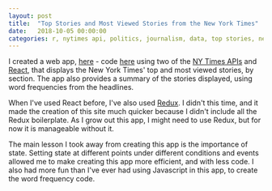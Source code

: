 ```yaml
---
layout: post
title:  "Top Stories and Most Viewed Stories from the New York Times"
date:   2018-10-05 00:00:00
categories: r, nytimes api, politics, journalism, data, top stories, news
---
```


I created a web app, [here](https://serene-plains-11234.herokuapp.com/) - code [here](https://github.com/nadinesk/tn) using two of the [NY Times APIs](https://developer.nytimes.com/) and [React](https://reactjs.org/), that displays the New York Times' top and most viewed stories, by section. The app also provides a summary of the stories displayed, using word frequencies from the headlines. 

When I've used React before, I've also used [Redux](https://redux.js.org/). I didn't this time, and it made the creation of this site much quicker because I didn't include all the Redux boilerplate. As I grow out this app, I might need to use Redux, but for now it is manageable without it. 

The main lesson I took away from creating this app is the importance of state. Setting state at different points under different conditions and events allowed me to make creating this app more efficient, and with less code. I also had more fun than I've ever had using Javascript in this app, to create the word frequency code. 





